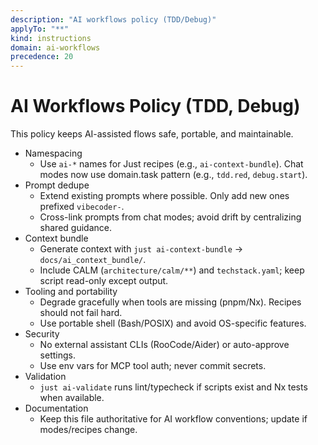 ```yaml
---
description: "AI workflows policy (TDD/Debug)"
applyTo: "**"
kind: instructions
domain: ai-workflows
precedence: 20
---
```


# AI Workflows Policy (TDD, Debug)

This policy keeps AI-assisted flows safe, portable, and maintainable.

- Namespacing
  - Use `ai-*` names for Just recipes (e.g., `ai-context-bundle`). Chat modes now use domain.task pattern (e.g., `tdd.red`, `debug.start`).
- Prompt dedupe
  - Extend existing prompts where possible. Only add new ones prefixed `vibecoder-`.
  - Cross-link prompts from chat modes; avoid drift by centralizing shared guidance.
- Context bundle
  - Generate context with `just ai-context-bundle` → `docs/ai_context_bundle/`.
  - Include CALM (`architecture/calm/**`) and `techstack.yaml`; keep script read-only except output.
- Tooling and portability
  - Degrade gracefully when tools are missing (pnpm/Nx). Recipes should not fail hard.
  - Use portable shell (Bash/POSIX) and avoid OS-specific features.
- Security
  - No external assistant CLIs (RooCode/Aider) or auto-approve settings.
  - Use env vars for MCP tool auth; never commit secrets.
- Validation
  - `just ai-validate` runs lint/typecheck if scripts exist and Nx tests when available.
- Documentation
  - Keep this file authoritative for AI workflow conventions; update if modes/recipes change.
